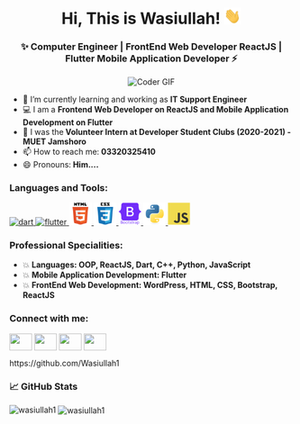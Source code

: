 <h1 align="center">Hi, This is Wasiullah! <img src="https://raw.githubusercontent.com/ABSphreak/ABSphreak/master/gifs/Hi.gif" width="30px"></h1>
<h3 align="center">✨ Computer Engineer | FrontEnd Web Developer ReactJS | Flutter Mobile Application Developer ⚡</h3> 

<p align="center"> <img alt="Coder GIF" height=400 width=700 src="https://media0.giphy.com/media/v1.Y2lkPTc5MGI3NjExa2ZmNnR4NTFjdmhlNTd3NGZnc2R4NXR5d2dtZmlwcHIzZDc4N2VyYiZlcD12MV9pbnRlcm5hbF9naWZfYnlfaWQmY3Q9Zw/C7l38dCPSgz6mPiDgQ/giphy.gif" /> </p>

- 🔭 I’m currently learning and working as <b>  IT Support Engineer </b>
- 💻 I am a <b> Frontend Web Developer on ReactJS and Mobile Application Development on Flutter </b>
- 🎨 I was the<b> Volunteer Intern at Developer Student Clubs (2020-2021) - MUET Jamshoro</b> 
- 📫 How to reach me:<b> 03320325410 </b>
- 😄 Pronouns:<b> Him....</b>

<!--
- 🤔 I’m looking for help with ...
- 👯 I’m looking to collaborate on ...
- 💬 Ask me about ...
- ⚡ Fun fact: ...
-->
### Languages and Tools:

<p align="left"> </a> <a href="https://dart.dev" target="_blank" rel="noreferrer"> <img src="https://www.vectorlogo.zone/logos/dartlang/dartlang-icon.svg" alt="dart" width="40" height="40"/> </a> <a href="https://flutter.dev" target="_blank" rel="noreferrer"> <img src="https://www.vectorlogo.zone/logos/flutterio/flutterio-icon.svg" alt="flutter" width="40" height="40"/> </a><a href="https://www.w3.org/html/" target="_blank" rel="noreferrer"> <img src="https://raw.githubusercontent.com/devicons/devicon/master/icons/html5/html5-original-wordmark.svg" alt="html5" width="40" height="40"/> </a>  <a href="https://www.w3schools.com/css/" target="_blank" rel="noreferrer"> <img src="https://raw.githubusercontent.com/devicons/devicon/master/icons/css3/css3-original-wordmark.svg" alt="css3" width="40" height="40"/> </a> <a href="https://getbootstrap.com" target="_blank" rel="noreferrer"> <img src="https://raw.githubusercontent.com/devicons/devicon/master/icons/bootstrap/bootstrap-plain-wordmark.svg" alt="bootstrap" width="40" height="40"/> </a> <a href="https://www.python.org" target="_blank" rel="noreferrer"> <img src="https://raw.githubusercontent.com/devicons/devicon/master/icons/python/python-original.svg" alt="python" width="40" height="40"/> <a href="https://developer.mozilla.org/en-US/docs/Web/JavaScript" target="_blank" rel="noreferrer"> <img src="https://raw.githubusercontent.com/devicons/devicon/master/icons/javascript/javascript-original.svg" alt="javascript" width="40" height="40"/> </a></a> </p>


### Professional Specialities:
- 💥 <b> Languages: OOP, ReactJS, Dart, C++, Python, JavaScript</b>
- 💥 <b> Mobile Application Development: Flutter </b>
- 💥 <b> FrontEnd Web Development: WordPress, HTML, CSS, Bootstrap, ReactJS </b>


### Connect with me:

<p align="left">
<a href="https://twitter.com/wasi_sumro" target="blank"><img align="center" src="https://raw.githubusercontent.com/rahuldkjain/github-profile-readme-generator/master/src/images/icons/Social/twitter.svg" height="30" width="40" /></a>
<a href="https://www.linkedin.com/in/wasiullah-soomro-60415417a/" target="blank"><img align="center" src="https://raw.githubusercontent.com/rahuldkjain/github-profile-readme-generator/master/src/images/icons/Social/linked-in-alt.svg" height="30" width="40" /></a>
<a href="https://www.facebook.com/waseeullah.soomro.3" target="blank"><img align="center" src="https://raw.githubusercontent.com/rahuldkjain/github-profile-readme-generator/master/src/images/icons/Social/facebook.svg" height="30" width="40" /></a>
<a href="https://www.youtube.com/channel/UCN4MrdQoxd-eKqIWhyVi-Qw" target="blank"><img align="center" src="https://raw.githubusercontent.com/rahuldkjain/github-profile-readme-generator/master/src/images/icons/Social/youtube.svg" height="30" width="40" /></a>
</p>https://github.com/Wasiullah1

### 📈 GitHub Stats 


<p><img align="left" src="https://github-readme-stats.vercel.app/api/top-langs/?username=wasiullah1&layout=compact&hide=html" alt="wasiullah1" /></p>

<p>&nbsp;<img align="center" src="https://github-readme-stats.vercel.app/api?username=wasiullah1&show_icons=true" alt="wasiullah1" /></p>

